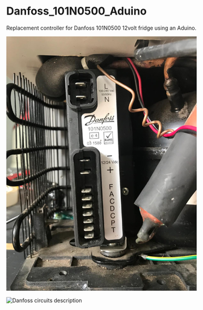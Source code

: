 # Danfoss_101N0500_Aduino
Replacement controller for Danfoss 101N0500 12volt fridge using an Aduino.

![Danfoss electrical interface](./danfos_motor_interface.jpeg?raw=true "interface")

![Danfoss circuits description](https://www.keoghsmarine.com.au/image/catalog/101N0510_Diagram.jpg "Circuit")

